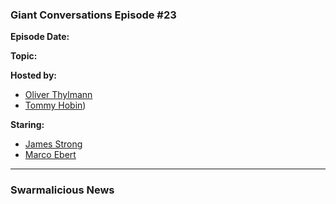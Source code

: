 ### Giant Conversations Episode #23

**Episode Date:**

**Topic:** 

**Hosted by:** 

* [Oliver Thylmann](https://twitter.com/othylmann)
* [Tommy Hobin](https://www.linkedin.com/in/tommy-hobin/))

**Staring:** 
* [James Strong](https://twitter.com/othylmann)
* [Marco Ebert](https://github.com/Gacko)


------------------------------------------------------------------------------------------------------------------------------


### Swarmalicious News 

